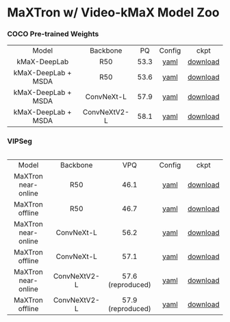 # MaXTron w/ Video-kMaX Model Zoo

### COCO Pre-trained Weights

<table><tbody>
<!-- START TABLE -->
<!-- TABLE HEADER -->
<td align="center">Model</th>
<td align="center">Backbone</th>
<td align="center">PQ</th>
<td align="center">Config</th>
<td align="center">ckpt</th>
<!-- TABLE BODY -->
<!-- ROW: kMaX-DeepLab R50 -->
<tr><td align="center">kMaX-DeepLab</td>
<td align="center">R50</td>
<td align="center">53.3</td>
<td align="center"><a href="https://github.com/bytedance/kmax-deeplab/blob/main/configs/coco/panoptic_segmentation/kmax_r50.yaml">yaml</a></td>
<td align="center"><a href="https://drive.google.com/file/d/1xjYtj0X1Yt35RXSF_BbMMuN8bOcLSEAB/view?usp=drive_link">download</a>
</tr>
<!-- ROW: kMaX-DeepLab + MSDA R50 -->
<tr><td align="center">kMaX-DeepLab + MSDA</td>
<td align="center">R50</td>
<td align="center">53.6</td>
<td align="center"><a href="configs/coco/panoptic_segmentation/kmax_wc_r50.yaml">yaml</a></td>
<td align="center"><a href="https://drive.google.com/file/d/14VV30We1QPUf5up2fnlQADA3jc4OtT14/view?usp=drive_link">download</a>
</tr>
<!-- ROW: kMaX-DeepLab + MSDA ConvNeXt-L -->
<tr><td align="center">kMaX-DeepLab + MSDA</td>
<td align="center">ConvNeXt-L</td>
<td align="center">57.9</td>
<td align="center"><a href="configs/coco/panoptic_segmentation/kmax_wc_convnext_large.yaml">yaml</a></td>
<td align="center"><a href="https://drive.google.com/file/d/1VbQDovawqSLELhF7u9U8j9YLrRmsUYKS/view?usp=drive_link">download</a>
</tr>
<!-- ROW: kMaX-DeepLab + MSDA ConvNeXtV2-L -->
<tr><td align="center">kMaX-DeepLab + MSDA</td>
<td align="center">ConvNeXtV2-L</td>
<td align="center">58.1</td>
<td align="center"><a href="configs/coco/panoptic_segmentation/kmax_wc_convnext_large.yaml">yaml</a></td>
<td align="center"><a href="https://drive.google.com/file/d/1e6U1MF3NyI-f4Cd9wn2E7DX2nVNyYSP_/view?usp=drive_link">download</a>
</tr>
<table><tbody>

### VIPSeg

<table><tbody>
<!-- START TABLE -->
<!-- TABLE HEADER -->
<td align="center">Model</th>
<td align="center">Backbone</th>
<td align="center">VPQ</th>
<td align="center">Config</th>
<td align="center">ckpt</th>
<!-- TABLE BODY -->
<!-- ROW: MaXTron WC R50 -->
<tr><td align="center">MaXTron near-online</td>
<td align="center">R50</td>
<td align="center">46.1</td>
<td align="center"><a href="configs/VIPSeg/panoptic_segmentation/maxtron_wc_r50.yaml">yaml</a></td>
<td align="center"><a href="https://drive.google.com/file/d/1Lfr-FBuRqgqPUmUr6hCmK7ddgWt5OngH/view?usp=drive_link">download</a>
</tr>
<!-- ROW: MaXTron CC R50 -->
<tr><td align="center">MaXTron offline</td>
<td align="center">R50</td>
<td align="center">46.7</td>
<td align="center"><a href="configs/VIPSeg/panoptic_segmentation/maxtron_cc_r50.yaml">yaml</a></td>
<td align="center"><a href="https://drive.google.com/file/d/1MQVj1j70uE2ifJ6YREPU15r8ug2lrnUj/view?usp=drive_link">download</a>
</tr>
<!-- ROW: MaXTron WC ConvNeXt-L -->
<tr><td align="center">MaXTron near-online</td>
<td align="center">ConvNeXt-L</td>
<td align="center">56.2</td>
<td align="center"><a href="configs/VIPSeg/panoptic_segmentation/maxtron_wc_convnext_large.yaml">yaml</a></td>
<td align="center"><a href="https://drive.google.com/file/d/1fFyTyUAPSE57fqzoy4JzlTGUkIgPf8bU/view?usp=drive_link">download</a>
</tr>
<!-- ROW: MaXTron CC ConvNeXt-L -->
<tr><td align="center">MaXTron offline</td>
<td align="center">ConvNeXt-L</td>
<td align="center">57.1</td>
<td align="center"><a href="configs/VIPSeg/panoptic_segmentation/maxtron_cc_convnext_large.yaml">yaml</a></td>
<td align="center"><a href="https://drive.google.com/file/d/1plbJPJOi9OmOHlcQ9tp2S9mfoOVUlBiv/view?usp=sharing">download</a>
</tr>
<!-- ROW: MaXTron WC ConvNeXtV2-L -->
<tr><td align="center">MaXTron near-online</td>
<td align="center">ConvNeXtV2-L</td>
<td align="center">57.6 (reproduced)</td>
<td align="center"><a href="configs/VIPSeg/panoptic_segmentation/maxtron_wc_convnextv2_large.yaml">yaml</a></td>
<td align="center"><a href="https://drive.google.com/file/d/1AYphvZmMVSEbFdW7VbtZu1OKm2rPQIab/view?usp=sharing">download</a>
</tr>
<!-- ROW: MaXTron CC ConvNeXtV2-L -->
<tr><td align="center">MaXTron offline</td>
<td align="center">ConvNeXtV2-L</td>
<td align="center">57.9 (reproduced)</td>
<td align="center"><a href="configs/VIPSeg/panoptic_segmentation/maxtron_cc_convnextv2_large.yaml">yaml</a></td>
<td align="center"><a href="https://drive.google.com/file/d/1n5LP_plGK9uweDsqny2h2dtEBucv8brR/view?usp=sharing">download</a>
</tr>
<table><tbody>
